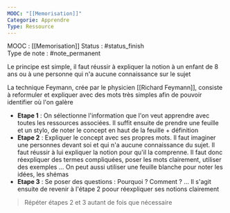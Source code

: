 ```yaml
---
MOOC: "[[Memorisation]]"
Categorie: Apprendre
Type: Ressource
---
```

MOOC : [[Memorisation]]
Status : #status_finish  
Type de note : #note_permanent


Le principe est simple, il faut réussir à expliquer la notion à un enfant de 8 ans ou à une personne qui n'a aucune connaissance sur le sujet

La technique Feymann, crée par le physicien [[Richard Feymann]], consiste à reformuler et expliquer avec des mots très simples afin de pouvoir identifier où l'on galère

- **Etape 1** : On sélectionne l'information que l'on veut apprendre avec toutes les ressources associées. Il suffit ensuite de prendre une feuille et un stylo, de noter le concept en haut de la feuille + définition
- **Etape 2** : Expliquer le concept avec ses propres mots. Il faut imaginer une personnes devant soi et qui n'a aucune connaissance du sujet. Il faut réussir à lui expliquer la notion pour qu'il la comprenne. Il faut donc réexpliquer des termes compliquées, poser les mots clairement, utiliser des exemples ... On peut aussi utiliser une feuille blanche pour noter les idées, les shémas
- **Etape 3** : Se poser des questions : Pourquoi ? Comment ? ... Il s'agit ensuite de revenir à l'étape 2 poour réexpliquer ses notions clairement
> Répéter étapes 2 et 3 autant de fois que nécessaire
